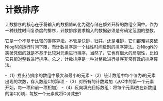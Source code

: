 # 计数排序

 计数排序的核心在于将输入的数据值转化为键存储在额外开辟的数组空间中。作为一种线性时间复杂度的排序，计数排序要求输入的数据必须是有确定范围的整数。
 
 它是一个不基于比较的排序算法。不管是快排，归并，还是堆排，它们都难以突破NlogN的运行时间下限，而计数排序是一个线性时间级别的排序算法。对NlogN的突破凭借的就是不基于比较对元素进行排序，当然了，它也有很大的局限性，比如它只能对整数进行排序。总之，计数排序是一种对整数进行排序非常有效的排序算法。
 
 -（1）找出待排序的数组中最大和最小的元素
 -（2）统计数组中每个值为i的元素出现的次数，存入数组C的第i项
 -（3）对所有的计数累加（从C中的第一个元素开始，每一项和前一项相加）
 -（4）反向填充目标数组：将每个元素i放在新数组的第C(i)项，每放一个元素就将C(i)减去1
 
 
 
 
 
 
 
 
 
 
 
 
 
 
 
 
 
 
 
 
 
 
 

